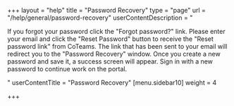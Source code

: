 +++
layout = "help"
title = "Password Recovery"
type = "page"
url = "/help/general/password-recovery"
userContentDescription = "<p>If you forgot your password click the \"Forgot password?\" link. Please enter your email and click the \"Reset Password\" button to receive the \"Reset password link\" from CoTeams. The link that has been sent to your email will redirect you to the \"Password Recovery\" window. Once you create a new password and save it, a success screen will appear. Sign in with a new password to continue work on the portal.</p>"
userContentTitle = "Password Recovery"
[menu.sidebar10]
weight = 4

+++

